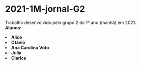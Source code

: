 # 2021-1M-jornal-G2
Trabalho desenvolvido pelo grupo 2 do 1º ano (manhã) em 2021. <br>
<b> Alunos: <br>
<li> Alice <br>
<li> Otávio <br>
<li> Ana Carolina Voto <br>
<li> Julia <br>
<li> Clarice <br>
 
